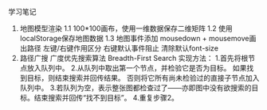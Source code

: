 学习笔记
1. 地图模型渲染
    1.1 100*100画布，使用一维数据保存二维矩阵
    1.2 使用localStorage保存地图数据
    1.3 地图事件添加
        mousedown + mousemove画出路径
        左键/右键作用区分
        右键默认事件阻止
    清除默认font-size
2. 路径广搜
    广度优先搜索算法
    Breadth-First Search
    实现方法：
        1.首先将根节点放入队列中。
        2.从队列中取出第一个节点，并检验它是否为目标。
            如果找到目标，则结束搜索并回传结果。
            否则将它所有尚未检验过的直接子节点加入队列中。
        3.若队列为空，表示整张图都检查过了——亦即图中没有欲搜索的目标。结束搜索并回传“找不到目标”。
        4.重复步骤2。
    
    
